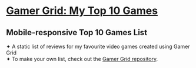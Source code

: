 # [Gamer Grid: My Top 10 Games](https://danielledonnelly.github.io/my-gamer-grid/) 
## Mobile-responsive Top 10 Games List
✦ A static list of reviews for my favourite video games created using Gamer Grid
  <br>✦ To make your own list, check out the [Gamer Grid repository](https://danielledonnelly.github.io/gamer-grid/).

